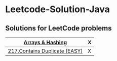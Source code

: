 # Leetcode-Solution-Java
## **Solutions for LeetCode problems**

| <a href = "src/main/java/Arrays & Hashing">Arrays & Hashing | X |
| ------------- | ------------- |
| <a href = "src/main/java/Arrays & Hashing/Contains_Duplicate.java">217.Contains Duplicate (EASY)  | X |

